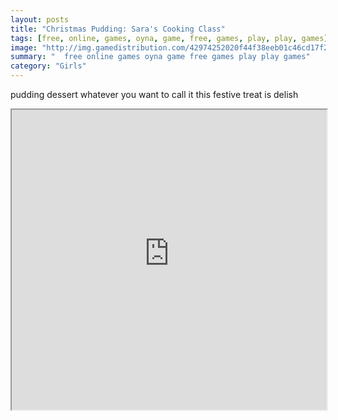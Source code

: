 ```yaml
---
layout: posts
title: "Christmas Pudding: Sara's Cooking Class"
tags: [free, online, games, oyna, game, free, games, play, play, games]
image: "http://img.gamedistribution.com/42974252020f44f38eeb01c46cd17f2d.jpg"
summary: "  free online games oyna game free games play play games"
category: "Girls"
---
```


pudding dessert whatever you want to call it this festive treat is delish

<iframe width="100%" height="480px;" src="http://flash.gamedistribution.com?game=42974252020f44f38eeb01c46cd17f2d"></iframe>